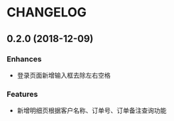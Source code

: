 # CHANGELOG

## 0.2.0 (2018-12-09)

### Enhances

* 登录页面新增输入框去除左右空格

### Features

* 新增明细页根据客户名称、订单号、订单备注查询功能